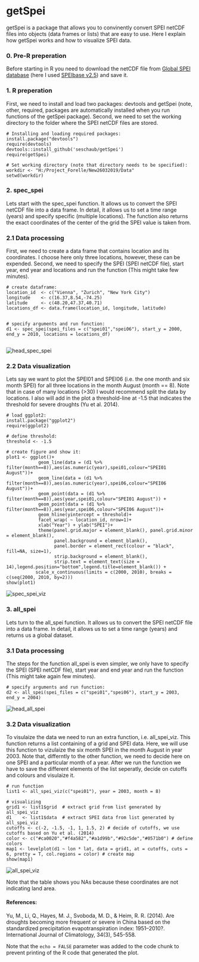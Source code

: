 # getSpei

getSpei is a package that allows you to convinently convert SPEI netCDF files into objects (data frames or lists) that are easy to use. 
Here I explain how getSpei works and how to visualize SPEI data. 

### 0. Pre-R preperation 

Before starting in R you need to download the netCDF file from [Global SPEI database](http://spei.csic.es/database.html) (here I used [SPEIbase v2.5](http://digital.csic.es/handle/10261/153475)) and save it. 


### 1. R preperation 
First, we need to install and load two packages: devtools and getSpei (note, other, required, packages are automatically installed when you run functions of the getSpei package). Second, we need to set the working directory to the folder where the SPEI netCDF files are stored. 

```{r}
# Installing and loading required packages: 
install.package("devtools")
require(devtools)
devtools::install_github('seschaub/getSpei')
require(getSpei)

# Set working directory (note that directory needs to be specified):
workdir <- "H:/Project_Forelle/New26032019/Data"
setwd(workdir)

```

### 2. spec_spei

Lets start with the spec_spei function. It allows us to convert the SPEI netCDF file into a data frame. In detail, it allows us to set a time range (years) and specify specific (multiple locations). The function also returns the exact coordinates of the center of the grid the SPEI value is taken from. 


### 2.1 Data processing
First, we need to create a data frame that contains location and its coordinates. I choose here only three locations, however, these can be expended. Second, we need to specify the SPEI (SPEI netCDF file), start year, end year and locations and run the function (This might take few minutes). 

```{r}
# create dataframe:
location_id  <- c("Vienna", "Zurich", "New York City")
longitude    <- c(16.37,8.54,-74.25)
latitude     <- c(48.20,47.37,40.71)
locations_df <- data.frame(location_id, longitude, latitude)


# specify arguments and run function:
d1 <- spec_spei(spei_files = c("spei01","spei06"), start_y = 2000, end_y = 2010, locations = locations_df)


```
![head_spec_spei](https://user-images.githubusercontent.com/44777479/55563159-aa8f3900-56f5-11e9-9271-321f8b479d04.JPG)


### 2.2 Data visualization 
Lets say we want to plot the SPEI01 and SPEI06 (i.e. the one month and six month SPEI) for all three locations in the month August (month == 8).
Note that in case of many locations (>30) I would recommend split the data by locations.
I also will add in the plot a threshold-line at -1.5 that indicates the threshold for severe droughts (Yu et al. 2014).
```{r}
# load ggplot2:
install.package("ggplot2")
require(ggplot2)

# define threshold:
threshold <- -1.5

# create figure and show it:
plot1 <- ggplot()+
            geom_line(data = (d1 %>% filter(month==8)),aes(as.numeric(year),spei01,colour="SPEI01 August"))+
            geom_line(data = (d1 %>% filter(month==8)),aes(as.numeric(year),spei06,colour="SPEI06 August"))+
            geom_point(data = (d1 %>% filter(month==8)),aes(year,spei01,colour="SPEI01 August")) +
            geom_point(data = (d1 %>% filter(month==8)),aes(year,spei06,colour="SPEI06 August"))+
            geom_hline(yintercept = threshold)+ 
            facet_wrap( ~ location_id, nrow=1)+
            xlab("Year") + ylab("SPEI")+
            theme(panel.grid.major = element_blank(), panel.grid.minor = element_blank(),
                  panel.background = element_blank(),
                  panel.border = element_rect(colour = "black", fill=NA, size=1),
                  strip.background = element_blank(),
                  strip.text = element_text(size = 14),legend.position="bottom",legend.title=element_blank()) +
           scale_x_continuous(limits = c(2000, 2010), breaks = c(seq(2000, 2010, by=2)))
show(plot1)
```
![spec_spei_viz](https://user-images.githubusercontent.com/44777479/55562107-9ba78700-56f3-11e9-8a10-f55a8244ec6b.png)

### 3. all_spei

Lets turn to the all_spei function. It allows us to convert the SPEI netCDF file into a data frame. In detail, it allows us to set a time range (years) and returns us a global dataset. 


### 3.1 Data processing
The steps for the function all_spei is even simpler, we only have to specify the SPEI (SPEI netCDF file), start year and end year and run the function (This might take again few minutes).

```{r}
# specify arguments and run function:
d2 <- all_spei(spei_files = c("spei01","spei06"), start_y = 2003, end_y = 2004)

```
![head_all_spei](https://user-images.githubusercontent.com/44777479/55563174-b2e77400-56f5-11e9-8e6d-c517c6304f52.JPG)


### 3.2 Data visualization 
To visulaize the data we need to run an extra function, i.e. all_spei_viz. This function returns a list containing of a grid and SPEI data. 
Here, we will use this function to vizulaize the six month SPEI in the month August in year 2003. Note that, differntly to the other function, we need to decide here on one SPEI and a particular month of a year. 
After we run the function we have to save the different elements of the list seperatly, decide on cutoffs and colours and visulaize it. 

```{r}
# run function
list1 <- all_spei_viz(c("spei01"), year = 2003, month = 8) 

# visualizing
grid1 <- list1$grid  # extract grid from list generated by all_spei_viz 
d1    <- list1$data  # extract SPEI data from list generated by all_spei_viz 
cutoffs <- c(-2, -1.5, -1, 1, 1.5, 2) # decide of cutoffs, we use cutoffs based on Yu et al. (2014)
color <- c("#ca0020","#f4a582","#a1d99b","#92c5de","#0571b0") # define colors
map1 <- levelplot(d1 ~ lon * lat, data = grid1, at = cutoffs, cuts = 6, pretty = T, col.regions = color) # create map
show(map1)

```
![all_spei_viz](https://user-images.githubusercontent.com/44777479/55563125-9e0ae080-56f5-11e9-890e-f51c6d9f65ce.png)

Note that the table shows you NAs because these coordinates are not indicating land area. 




####  References: 
Yu, M., Li, Q., Hayes, M. J., Svoboda, M. D., & Heim, R. R. (2014). Are droughts becoming more frequent or severe in China based on the standardized precipitation evapotranspiration index: 1951–2010?. International Journal of Climatology, 34(3), 545-558.


Note that the `echo = FALSE` parameter was added to the code chunk to prevent printing of the R code that generated the plot.
